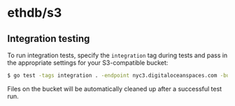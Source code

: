 ethdb/s3
========

## Integration testing

To run integration tests, specify the `integration` tag during tests and pass
in the appropriate settings for your S3-compatible bucket:

```sh
$ go test -tags integration . -endpoint nyc3.digitaloceanspaces.com -bucket gendchain-test -access-key-id 00000000000000000000 -secret-access-key 0000000/00000000000000000000000000000000000
```

Files on the bucket will be automatically cleaned up after a successful test run.